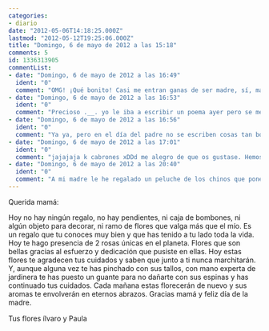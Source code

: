 ```yaml
---
categories:
- diario
date: "2012-05-06T14:18:25.000Z"
lastmod: "2012-05-12T19:25:06.000Z"
title: "Domingo, 6 de mayo de 2012 a las 15:18"
comments: 5
id: 1336313905
commentList:
- date: "Domingo, 6 de mayo de 2012 a las 16:49"
  ident: "0"
  comment: "OMG! ¡Qué bonito! Casi me entran ganas de ser madre, sí, madre, para que me escriban cosas así."
- date: "Domingo, 6 de mayo de 2012 a las 16:53"
  ident: "0"
  comment: "Precioso .__. yo le iba a escribir un poema ayer pero se me olvidó y cuando me acordé ya llevaba un vaso d vodka y otro d ron xDDD pero bueno, igual puedo hacerlo hoy, no le importará.. xD\n@Johan, tambn hay dia del padre, hombreeeehh DD: !!"
- date: "Domingo, 6 de mayo de 2012 a las 16:56"
  ident: "0"
  comment: "Ya ya, pero en el día del padre no se escriben cosas tan bonitas."
- date: "Domingo, 6 de mayo de 2012 a las 17:01"
  ident: "0"
  comment: "jajajaja k cabrones xDDd me alegro de que os gustase. Hemos acabado llorando xDD"
- date: "Domingo, 6 de mayo de 2012 a las 20:40"
  ident: "0"
  comment: "A mi madre le he regalado un peluche de los chinos que pone \'i love you\' y con prisas porque se me había olvidado XD que cutre que soy."
---
```


Querida mamá:  
  
Hoy no hay ningún regalo, no hay pendientes, ni caja de bombones, ni algún objeto para decorar, ni ramo de flores que valga más que el mío. Es un regalo que tu conoces muy bien y que has tenido a tu lado toda la vida. Hoy te hago presencia de 2 rosas únicas en el planeta. Flores que son bellas gracias al esfuerzo y dedicación que pusiste en ellas. Hoy estas flores te agradecen tus cuidados y saben que junto a ti nunca marchitarán. Y, aunque alguna vez te has pinchado con sus tallos, con mano experta de jardinera te has puesto un guante para no dañarte con sus espinas y has continuado tus cuidados. Cada mañana estas florecerán de nuevo y sus aromas te envolverán en eternos abrazos. Gracias mamá y feliz día de la madre.  
  
Tus flores ílvaro y Paula